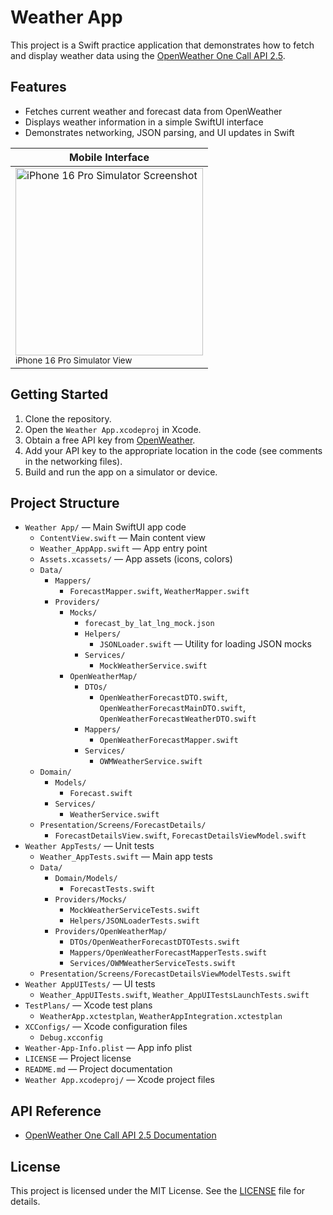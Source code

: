 # Weather App

This project is a Swift practice application that demonstrates how to fetch and display weather data using the [OpenWeather One Call API 2.5](https://openweathermap.org/api/one-call-api).

## Features

- Fetches current weather and forecast data from OpenWeather
- Displays weather information in a simple SwiftUI interface
- Demonstrates networking, JSON parsing, and UI updates in Swift

| **Mobile Interface** |
|------------|
|<img src="https://github.com/user-attachments/assets/0538b7ee-ee3e-4261-82e4-1f083ad145c6" alt="iPhone 16 Pro Simulator Screenshot" width="300"><br><sub>iPhone 16 Pro Simulator View</sub> |

## Getting Started

1. Clone the repository.
2. Open the `Weather App.xcodeproj` in Xcode.
3. Obtain a free API key from [OpenWeather](https://openweathermap.org/appid).
4. Add your API key to the appropriate location in the code (see comments in the networking files).
5. Build and run the app on a simulator or device.

## Project Structure

- `Weather App/` — Main SwiftUI app code
  - `ContentView.swift` — Main content view
  - `Weather_AppApp.swift` — App entry point
  - `Assets.xcassets/` — App assets (icons, colors)
  - `Data/`
    - `Mappers/`
      - `ForecastMapper.swift`, `WeatherMapper.swift`
    - `Providers/`
      - `Mocks/`
        - `forecast_by_lat_lng_mock.json`
        - `Helpers/`
          - `JSONLoader.swift` — Utility for loading JSON mocks
        - `Services/`
          - `MockWeatherService.swift`
      - `OpenWeatherMap/`
        - `DTOs/`
          - `OpenWeatherForecastDTO.swift`, `OpenWeatherForecastMainDTO.swift`, `OpenWeatherForecastWeatherDTO.swift`
        - `Mappers/`
          - `OpenWeatherForecastMapper.swift`
        - `Services/`
          - `OWMWeatherService.swift`
  - `Domain/`
    - `Models/`
      - `Forecast.swift`
    - `Services/`
      - `WeatherService.swift`
  - `Presentation/Screens/ForecastDetails/`
    - `ForecastDetailsView.swift`, `ForecastDetailsViewModel.swift`
- `Weather AppTests/` — Unit tests
  - `Weather_AppTests.swift` — Main app tests
  - `Data/`
    - `Domain/Models/`
      - `ForecastTests.swift`
    - `Providers/Mocks/`
      - `MockWeatherServiceTests.swift`
      - `Helpers/JSONLoaderTests.swift`
    - `Providers/OpenWeatherMap/`
      - `DTOs/OpenWeatherForecastDTOTests.swift`
      - `Mappers/OpenWeatherForecastMapperTests.swift`
      - `Services/OWMWeatherServiceTests.swift`
  - `Presentation/Screens/ForecastDetailsViewModelTests.swift`
- `Weather AppUITests/` — UI tests
  - `Weather_AppUITests.swift`, `Weather_AppUITestsLaunchTests.swift`
- `TestPlans/` — Xcode test plans
  - `WeatherApp.xctestplan`, `WeatherAppIntegration.xctestplan`
- `XCConfigs/` — Xcode configuration files
  - `Debug.xcconfig`
- `Weather-App-Info.plist` — App info plist
- `LICENSE` — Project license
- `README.md` — Project documentation
- `Weather App.xcodeproj/` — Xcode project files

## API Reference

- [OpenWeather One Call API 2.5 Documentation](https://openweathermap.org/api/one-call-api)

## License

This project is licensed under the MIT License. See the [LICENSE](LICENSE) file for details.
